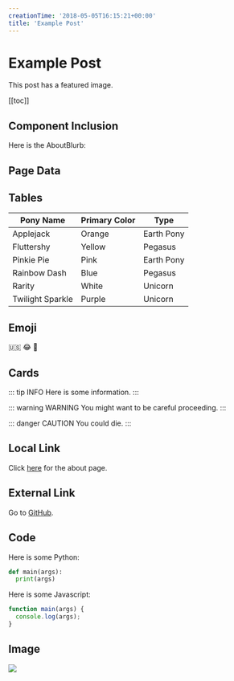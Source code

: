 ```yaml
---
creationTime: '2018-05-05T16:15:21+00:00'
title: 'Example Post'
---
```


# Example Post

This post has a featured image.

<FeaturedImage caption="This was gotten from Wikimedia."
  src="/images/image.jpg" />

[[toc]]

## Component Inclusion

Here is the AboutBlurb:

<AboutBlurb />

## Page Data

<PageDataTest :page="$page" />

## Tables

| Pony Name | Primary Color | Type |
| --- | --- | --- |
| Applejack | Orange | Earth Pony |
| Fluttershy | Yellow | Pegasus |
| Pinkie Pie | Pink | Earth Pony |
| Rainbow Dash | Blue | Pegasus |
| Rarity | White | Unicorn |
| Twilight Sparkle | Purple | Unicorn |

## Emoji

:us: :joy: :100:

## Cards

::: tip INFO
Here is some information.
:::

::: warning WARNING
You might want to be careful proceeding.
:::

::: danger CAUTION
You could die.
:::

## Local Link

Click [here](../pages/about.md) for the about page.

## External Link

Go to [GitHub](https://github.com).

## Code 

Here is some Python:

```python
def main(args):
  print(args)
```

Here is some Javascript:

```js
function main(args) {
  console.log(args);
}
```

## Image

![](/images/image.jpg)